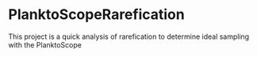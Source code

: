 # PlanktoScopeRarefication
This project is a quick analysis of rarefication to determine ideal sampling with the PlanktoScope
